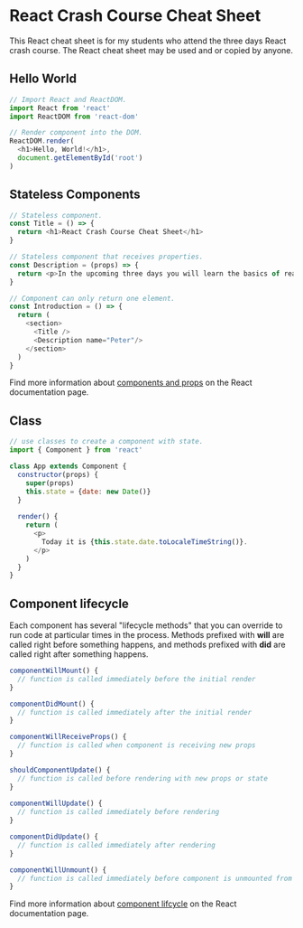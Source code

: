 # React Crash Course Cheat Sheet
This React cheat sheet is for my students who attend the three days React crash course. The React cheat sheet may be used and or copied by anyone.

## Hello World
```javascript
// Import React and ReactDOM.
import React from 'react'
import ReactDOM from 'react-dom'

// Render component into the DOM.
ReactDOM.render(
  <h1>Hello, World!</h1>,
  document.getElementById('root')
)
```

## Stateless Components
```javascript
// Stateless component.
const Title = () => {
  return <h1>React Crash Course Cheat Sheet</h1>
}
```

```javascript
// Stateless component that receives properties.
const Description = (props) => {
  return <p>In the upcoming three days you will learn the basics of react, {props.name}.</p>
}
```

```javascript
// Component can only return one element.
const Introduction = () => {
  return (
    <section>
      <Title />
      <Description name="Peter"/>
    </section>
  )
}
```
Find more information about [components and props](https://facebook.github.io/react/docs/components-and-props.html) on the React documentation page.

## Class
```javascript
// use classes to create a component with state.
import { Component } from 'react'

class App extends Component {
  constructor(props) {
    super(props)
    this.state = {date: new Date()}
  }
  
  render() {
    return (
      <p>
        Today it is {this.state.date.toLocaleTimeString()}.
      </p>
    )
  }
}
```

## Component lifecycle
Each component has several "lifecycle methods" that you can override to run code at particular times in the process. Methods prefixed with **will** are called right before something happens, and methods prefixed with **did** are called right after something happens.

```javascript
componentWillMount() {
  // function is called immediately before the initial render
}

componentDidMount() {
  // function is called immediately after the initial render
}

componentWillReceiveProps() {
  // function is called when component is receiving new props
}

shouldComponentUpdate() {
  // function is called before rendering with new props or state
}
 
componentWillUpdate() {
  // function is called immediately before rendering
}

componentDidUpdate() {
  // function is called immediately after rendering
}

componentWillUnmount() {
  // function is called immediately before component is unmounted from DOM
}
```

Find more information about [component lifcycle](https://facebook.github.io/react/docs/react-component.html#the-component-lifecycle) on the React documentation page.

